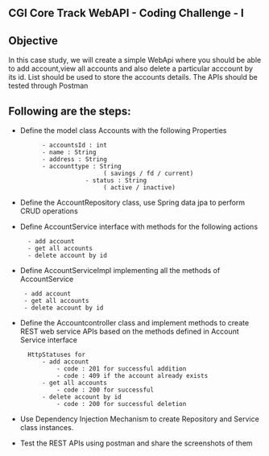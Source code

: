 ## CGI Core Track WebAPI - Coding Challenge - I

## Objective

In this case study, we will create a simple WebApi where you should be able to add account,view all accounts and also delete a particular acccount by its id. List should be used to store the accounts details. The APIs should be tested through Postman

## Following are the steps:
	
- Define the model class Accounts with the following Properties

			- accountsId : int
			- name : String
			- address : String
			- accounttype : String
                             ( savings / fd / current)
                        - status : String
                             ( active / inactive)

- Define the AccountRepository class, use Spring data jpa to perform CRUD operations


- Define AccountService interface with methods for the following actions

        - add account 
        - get all accounts
        - delete account by id

-  Define AccountServiceImpl implementing all the methods of AccountService

        - add account
        - get all accounts
        - delete account by id

- Define the Accountcontroller class and implement methods to create REST web service APIs based on 
        the methods defined in Account Service interface

        HttpStatuses for 
            - add account
                - code : 201 for successful addition
                - code : 409 if the account already exists
            - get all accounts
                - code : 200 for successful
            - delete account by id
                - code : 200 for successful deletion

- Use Dependency Injection Mechanism to create Repository and Service class instances.

- Test the REST APIs using postman and share the screenshots of them
